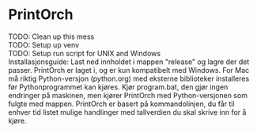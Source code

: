 # PrintOrch
TODO: Clean up this mess  
TODO: Setup up venv  
TODO: Setup run script for UNIX and Windows  
Installasjonsguide: Last ned innholdet i mappen "release" og lagre der det passer. PrintOrch er laget i, og er kun kompatibelt med Windows. For Mac må riktig Python-versjon (python.org) med eksterne biblioteker installeres før Pythonprogrammet kan kjøres. Kjør program.bat, den gjør ingen endringer på maskinen, men kjører PrintOrch med Python-versjonen som fulgte med mappen. PrintOrch er basert på kommandolinjen, du får til enhver tid listet mulige handlinger med tallverdien du skal skrive inn for å kjøre.
